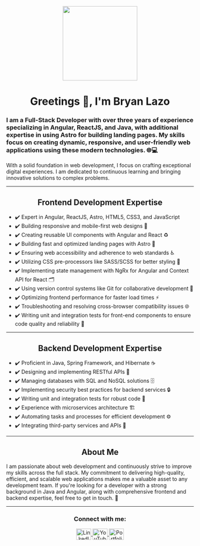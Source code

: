 <div align="center">
  <img
    src="https://media.tenor.com/nPxAn9NBqfIAAAAC/beavis-computer.gif"
    width="200"
  />
  <h1 align="center">Greetings 👋, I'm Bryan Lazo</h1>
  <h3 align="left">
    I am a Full-Stack Developer with over three years of experience specializing in Angular, ReactJS, and Java, with additional expertise in using Astro for building landing pages. My skills focus on creating dynamic, responsive, and user-friendly web applications using these modern technologies. 🌐💻
  </h3>
</div>

<p align="left">
With a solid foundation in web development, I focus on crafting exceptional digital experiences. I am dedicated to continuous learning and bringing innovative solutions to complex problems.
</p>

---

<div>
  <h2 align="center">Frontend Development Expertise</h2>
  <ul align="left">
    <li>✔️ Expert in Angular, ReactJS, Astro, HTML5, CSS3, and JavaScript</li>
    <li>✔️ Building responsive and mobile-first web designs 📱</li>
    <li>✔️ Creating reusable UI components with Angular and React ♻️</li>
    <li>✔️ Building fast and optimized landing pages with Astro 🚀</li>
    <li>✔️ Ensuring web accessibility and adherence to web standards ♿</li>
    <li>✔️ Utilizing CSS pre-processors like SASS/SCSS for better styling 🎨</li>
    <li>✔️ Implementing state management with NgRx for Angular and Context API for React 🗂️</li>
    <li>✔️ Using version control systems like Git for collaborative development 👥</li>
    <li>✔️ Optimizing frontend performance for faster load times ⚡</li>
    <li>✔️ Troubleshooting and resolving cross-browser compatibility issues 🌐</li>
    <li>✔️ Writing unit and integration tests for front-end components to ensure code quality and reliability 🧪</li>
  </ul>
</div>

---

<div>
  <h2 align="center">Backend Development Expertise</h2>
  <ul align="left">
    <li>✔️ Proficient in Java, Spring Framework, and Hibernate ☕</li>
    <li>✔️ Designing and implementing RESTful APIs 🌉</li>
    <li>✔️ Managing databases with SQL and NoSQL solutions 🗄️</li>
    <li>✔️ Implementing security best practices for backend services 🔒</li>
    <li>✔️ Writing unit and integration tests for robust code 🧩</li>
    <li>✔️ Experience with microservices architecture 🏗️</li>
    <li>✔️ Automating tasks and processes for efficient development ⚙️</li>
    <li>✔️ Integrating third-party services and APIs 🔗</li>
  </ul>
</div>

---

<div align="center">
  <h2 align="center">About Me</h2>
  <p align="left">
    I am passionate about web development and continuously strive to improve my skills across the full stack. My commitment to delivering high-quality, efficient, and scalable web applications makes me a valuable asset to any development team. If you're looking for a developer with a strong background in Java and Angular, along with comprehensive frontend and backend expertise, feel free to get in touch. 🚀
  </p>
</div>

---

<div>
  <h3 align="center">Connect with me:</h3>
  <p align="center">
    <a href="https://linkedin.com/in/bryanlazodev" target="_blank" rel="noreferrer">
      <img align="center" src="https://www.vectorlogo.zone/logos/linkedin/linkedin-icon.svg" alt="LinkedIn" height="30" width="40" />
    </a>
    <a href="https://www.youtube.com/@laztechdev" target="_blank" rel="noreferrer">
      <img align="center" src="https://www.vectorlogo.zone/logos/youtube/youtube-icon.svg" alt="YouTube" height="30" width="40" />
    </a>
    <a href="https://blazo-dev.vercel.app/" target="_blank" rel="noreferrer">
      <img align="center" src="https://www.svgrepo.com/show/267862/portfolio.svg" alt="Portfolio" height="30" width="40" />
    </a>
  </p>
</div>

